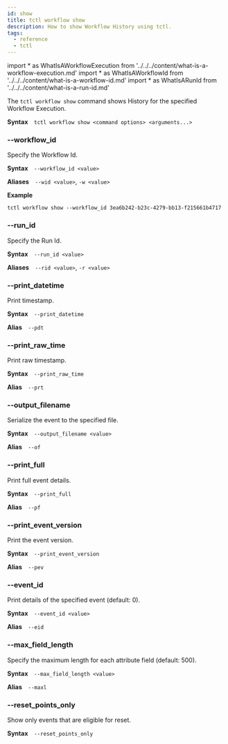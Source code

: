 ```yaml
---
id: show
title: tctl workflow show
description: How to show Workflow History using tctl.
tags:
  - reference
  - tctl
---
```


<!-- prettier-ignore -->
import * as WhatIsAWorkflowExecution from '../../../content/what-is-a-workflow-execution.md'
import * as WhatIsAWorkflowId from '../../../content/what-is-a-workflow-id.md'
import * as WhatIsARunId from '../../../content/what-is-a-run-id.md'

The `tctl workflow show` command shows History for the specified <preview page={WhatIsAWorkflowExecution}>Workflow Execution</preview>.

**Syntax** `tctl workflow show <command options> <arguments...>`

### --workflow_id

Specify the <preview page={WhatIsAWorkflowId}>Workflow Id</preview>.

**Syntax** `--workflow_id <value>`

**Aliases** `--wid <value>`, `-w <value>`

**Example**

```
tctl workflow show --workflow_id 3ea6b242-b23c-4279-bb13-f215661b4717
```

### --run_id

Specify the <preview page={WhatIsARunId}>Run Id</preview>.

**Syntax** `--run_id <value>`

**Aliases** `--rid <value>`, `-r <value>`

### --print_datetime

Print timestamp.

**Syntax** `--print_datetime`

**Alias** `--pdt`

### --print_raw_time

Print raw timestamp.

**Syntax** `--print_raw_time`

**Alias** `--prt`

### --output_filename

Serialize the event to the specified file.

**Syntax** `--output_filename <value>`

**Alias** `--of`

### --print_full

Print full event details.

**Syntax** `--print_full`

**Alias** `--pf`

### --print_event_version

Print the event version.

**Syntax** `--print_event_version`

**Alias** `--pev`

### --event_id

Print details of the specified event (default: 0).

**Syntax** `--event_id <value>`

**Alias** `--eid`

### --max_field_length

Specify the maximum length for each attribute field (default: 500).

**Syntax** `--max_field_length <value>`

**Alias** `--maxl`

### --reset_points_only

Show only events that are eligible for reset.

**Syntax** `--reset_points_only`

